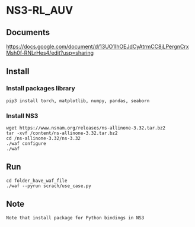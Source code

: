 # NS3-RL_AUV
## Documents

https://docs.google.com/document/d/13UO1IhOEJdCyAtrmCC8jLPergnCrxMsh0f-RNLrHes4/edit?usp=sharing

## Install 
### Install packages library 
```
pip3 install torch, matplotlib, numpy, pandas, seaborn
```

### Install NS3
```
wget https://www.nsnam.org/releases/ns-allinone-3.32.tar.bz2 
tar -xvf /content/ns-allinone-3.32.tar.bz2
cd /ns-allinone-3.32/ns-3.32
./waf configure
./waf
```

## Run
```
cd folder_have_waf_file 
./waf --pyrun scrach/use_case.py
```
## Note 
```
Note that install package for Python bindings in NS3
```

